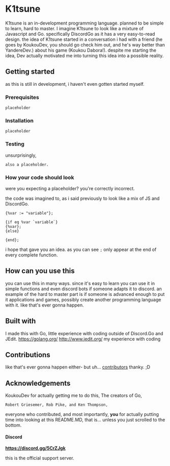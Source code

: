 # K1tsune

K1tsune is an in-development programming language. planned to be simple to learn, hard to master. I imagine K1tsune to look like a mixture of Javascript and Go. specifically DiscordGo as it has a very easy-to-read design. the idea of K1tsune started in a conversation i had with a friend (he goes by KoukouDev, you should go check him out, and he's way better than YandereDev.) about his game (Koukou Dabora!). despite me starting the idea, Dev actually motivated me into turning this idea into a possible reality.


## Getting started

as this is still in development, i haven't even gotten started myself.

### Prerequisites

```
placeholder
```

### Installation

```
placeholder
```

### Testing

unsurprisingly, 

```
also a placeholder.
```

### How your code should look

were you expecting a placeholder?
you're correctly incorrect.

the code was imagined to, as i said previously to look like a mix of JS and DiscordGo.
```
{%var := "variable"};

{if eq %var `variable`}
{%var};
{else}

{end};
```
i hope that gave you an idea. as you can see `;` only appear at the end of every complete function.

## How can you use this

you can use this in many ways. since it's easy to learn you can use it in simple functions and even discord bots if someone adapts it to discord. an example of the hard to master part is if someone is advanced enough to put it applications and games, possibly create another programming language with it.
like that's ever gonna happen.

## Built with
I made this with Go, little experience with coding outside of Discord.Go and JEdit.
https://golang.org/
http://www.jedit.org/
my experience with coding

## Contributions

like that's ever gonna happen either- but uh...
[contributors](https://github.com/KyroIsSuzu/K1tsune/contributors) 
thanky. ;D

## Acknowledgements

KoukouDev for actually getting me to do this,
The creators of Go,
```
Robert Griesemer, Rob Pike, and Ken Thompson,
```
everyone who contributed,
and most importantly,
**you** for actually putting time into looking at this README.MD, that is...
unless you just scrolled to the bottom.


#### Discord

**https://discord.gg/5CrZJgk**

this is the official support server.
